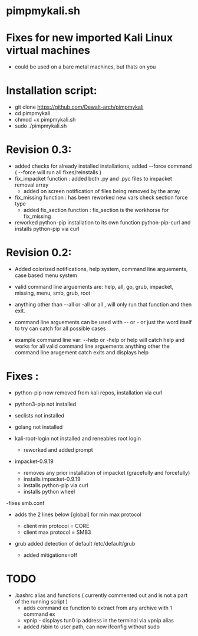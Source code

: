# pimpmykali.sh

# Fixes for new imported Kali Linux virtual machines
- could be used on a bare metal machines, but thats on you

# Installation script: 
- git clone https://github.com/Dewalt-arch/pimpmykali
- cd pimpmykali
- chmod +x pimpmykali.sh 
- sudo ./pimpmykali.sh

# Revision 0.3: 
- added checks for already installed installations, added --force command ( --force will run all fixes/reinstalls )
- fix_impacket function : added both .py and .pyc files to impacket removal array
  - added on screen notification of files being removed by the array
- fix_missing function  : has been reworked new vars check section force type
  - added fix_section function : fix_section is the workhorse for fix_missing
- reworked python-pip installation to its own function python-pip-curl and installs python-pip via curl 

# Revision 0.2: 
- Added colorized notifications, help system, command line arguements, case based menu system
- valid command line arguements are: help, all, go, grub, impacket, missing, menu, smb, grub, root
- anything other than --all or -all or all , will only run that function and then exit.
- command line arguements can be used with -- or - or just the word itself to try can catch for all possible cases
 
- example command line var: --help or -help or help will catch help and works for all valid command line arguements
  anything other the command line arugement catch exits and displays help 

# Fixes : 
- python-pip now removed from kali repos, installation via curl 

- python3-pip not installed

- seclists not installed

- golang not installed 
    
- kali-root-login not installed and reneables root login
  - reworked and added prompt
  
- impacket-0.9.19
  - removes any prior installation of impacket (gracefully and forcefully)
  - installs impacket-0.9.19 
  - installs python-pip via curl 
  - installs python wheel
   
-fixes smb.conf
 - adds the 2 lines below [global] for min max protocol
   - client min protocol = CORE
   - client max protocol = SMB3

- grub added detection of default /etc/default/grub
  - added mitigations=off 

# TODO   
- .bashrc alias and functions ( currently commented out and is not a part of the running script ) 
  - adds command ex function to extract from any archive with 1 command ex 
  - vpnip - displays tun0 ip address in the terminal via vpnip alias 
  - added /sbin to user path, can now ifconfig without sudo

